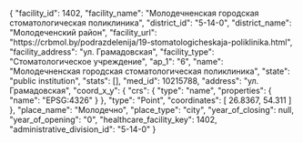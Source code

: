 {
    "facility_id": 1402,
    "facility_name": "Молодечненская городская стоматологическая поликлиника",
    "district_id": "5-14-0",
    "district_name": "Молодеченский район",
    "facility_url": "https:\/\/crbmol.by\/podrazdelenija\/19-stomatologicheskaja-poliklinika.html",
    "facility_address": "ул. Грамадовская",
    "facility_type": "Стоматологическое учреждение",
    "ap_1": "6",
    "name": "Молодечненская городская стоматологическая поликлиника",
    "state": "public institution",
    "stats": [],
    "med_id": 10215788,
    "address": "ул. Грамадовская",
    "coord_x_y": {
        "crs": {
            "type": "name",
            "properties": {
                "name": "EPSG:4326"
            }
        },
        "type": "Point",
        "coordinates": [
            26.8367,
            54.311
        ]
    },
    "place_name": "Молодечно",
    "place_type": "city",
    "year_of_closing": null,
    "year_of_opening": "0",
    "healthcare_facility_key": 1402,
    "administrative_division_id": "5-14-0"
}